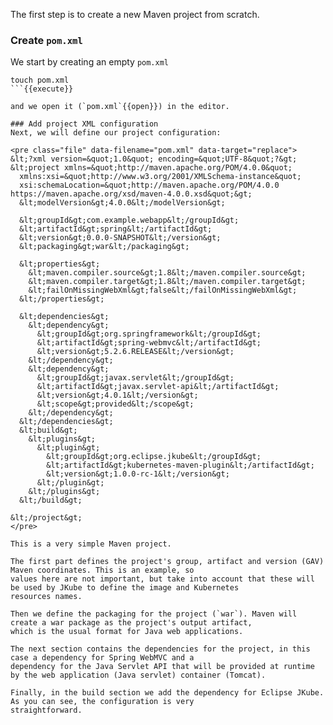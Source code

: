 The first step is to create a new Maven project from scratch.

### Create `pom.xml`
We start by creating an empty `pom.xml`
```
touch pom.xml
```{{execute}}

and we open it (`pom.xml`{{open}}) in the editor.

### Add project XML configuration
Next, we will define our project configuration:

<pre class="file" data-filename="pom.xml" data-target="replace">
&lt;?xml version=&quot;1.0&quot; encoding=&quot;UTF-8&quot;?&gt;
&lt;project xmlns=&quot;http://maven.apache.org/POM/4.0.0&quot;
  xmlns:xsi=&quot;http://www.w3.org/2001/XMLSchema-instance&quot;
  xsi:schemaLocation=&quot;http://maven.apache.org/POM/4.0.0 https://maven.apache.org/xsd/maven-4.0.0.xsd&quot;&gt;
  &lt;modelVersion&gt;4.0.0&lt;/modelVersion&gt;

  &lt;groupId&gt;com.example.webapp&lt;/groupId&gt;
  &lt;artifactId&gt;spring&lt;/artifactId&gt;
  &lt;version&gt;0.0.0-SNAPSHOT&lt;/version&gt;
  &lt;packaging&gt;war&lt;/packaging&gt;

  &lt;properties&gt;
    &lt;maven.compiler.source&gt;1.8&lt;/maven.compiler.source&gt;
    &lt;maven.compiler.target&gt;1.8&lt;/maven.compiler.target&gt;
    &lt;failOnMissingWebXml&gt;false&lt;/failOnMissingWebXml&gt;
  &lt;/properties&gt;

  &lt;dependencies&gt;
    &lt;dependency&gt;
      &lt;groupId&gt;org.springframework&lt;/groupId&gt;
      &lt;artifactId&gt;spring-webmvc&lt;/artifactId&gt;
      &lt;version&gt;5.2.6.RELEASE&lt;/version&gt;
    &lt;/dependency&gt;
    &lt;dependency&gt;
      &lt;groupId&gt;javax.servlet&lt;/groupId&gt;
      &lt;artifactId&gt;javax.servlet-api&lt;/artifactId&gt;
      &lt;version&gt;4.0.1&lt;/version&gt;
      &lt;scope&gt;provided&lt;/scope&gt;
    &lt;/dependency&gt;
  &lt;/dependencies&gt;
  &lt;build&gt;
    &lt;plugins&gt;
      &lt;plugin&gt;
        &lt;groupId&gt;org.eclipse.jkube&lt;/groupId&gt;
        &lt;artifactId&gt;kubernetes-maven-plugin&lt;/artifactId&gt;
        &lt;version&gt;1.0.0-rc-1&lt;/version&gt;
      &lt;/plugin&gt;
    &lt;/plugins&gt;
  &lt;/build&gt;

&lt;/project&gt;
</pre>

This is a very simple Maven project.

The first part defines the project's group, artifact and version (GAV) Maven coordinates. This is an example, so
values here are not important, but take into account that these will be used by JKube to define the image and Kubernetes
resources names.

Then we define the packaging for the project (`war`). Maven will create a war package as the project's output artifact,
which is the usual format for Java web applications.

The next section contains the dependencies for the project, in this case a dependency for Spring WebMVC and a
dependency for the Java Servlet API that will be provided at runtime by the web application (Java servlet) container (Tomcat).

Finally, in the build section we add the dependency for Eclipse JKube. As you can see, the configuration is very
straightforward.
